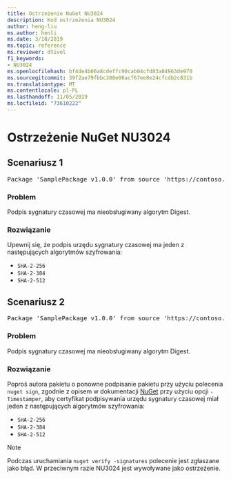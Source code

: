 ```yaml
---
title: Ostrzeżenie NuGet NU3024
description: Kod ostrzeżenia NU3024
author: heng-liu
ms.author: henli
ms.date: 3/18/2019
ms.topic: reference
ms.reviewer: dtivel
f1_keywords:
- NU3024
ms.openlocfilehash: bf4de4b06a8cdeffc90cab04cfd83a04963de970
ms.sourcegitcommit: 39f2ae79fbbc308e06acf67ee8e24cfcdb2c831b
ms.translationtype: MT
ms.contentlocale: pl-PL
ms.lasthandoff: 11/05/2019
ms.locfileid: "73610222"
---
```

# <a name="nuget-warning-nu3024"></a>Ostrzeżenie NuGet NU3024

## <a name="scenario-1"></a>Scenariusz 1

<pre>Package 'SamplePackage v1.0.0' from source 'https://contoso.com/index.json': The timestamp signature has an unsupported digest algorithm. The following algorithms are supported: : SHA-2-256, SHA-2-384, SHA-2-512.</pre>

### <a name="issue"></a>Problem

Podpis sygnatury czasowej ma nieobsługiwany algorytm Digest.


### <a name="solution"></a>Rozwiązanie

Upewnij się, że podpis urzędu sygnatury czasowej ma jeden z następujących algorytmów szyfrowania: 
* `SHA-2-256`
* `SHA-2-384`
* `SHA-2-512`



## <a name="scenario-2"></a>Scenariusz 2

<pre>Package 'SamplePackage v1.0.0' from source 'https://contoso.com/index.json': The primary signature's timestamp signature has an unsupported digest algorithm.</pre>

### <a name="issue"></a>Problem

Podpis sygnatury czasowej ma nieobsługiwany algorytm Digest.


### <a name="solution"></a>Rozwiązanie

Poproś autora pakietu o ponowne podpisanie pakietu przy użyciu polecenia `nuget sign`, zgodnie z opisem w dokumentacji [NuGet](https://docs.microsoft.com/nuget/create-packages/sign-a-package) przy użyciu opcji `-Timestamper`, aby certyfikat podpisywania urzędu sygnatury czasowej miał jeden z następujących algorytmów szyfrowania:
* `SHA-2-256`
* `SHA-2-384`
* `SHA-2-512`


> [!Note]
> Podczas uruchamiania `nuget verify -signatures` polecenie jest zgłaszane jako błąd. W przeciwnym razie NU3024 jest wywoływane jako ostrzeżenie.